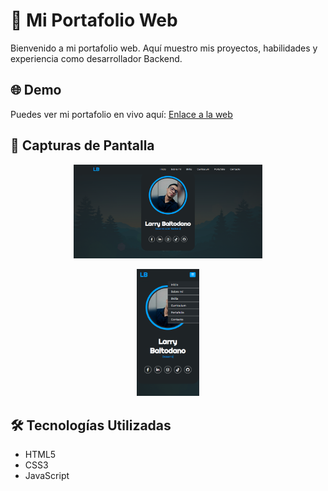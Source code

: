 # 🚀 Mi Portafolio Web

Bienvenido a mi portafolio web. Aquí muestro mis proyectos, habilidades y experiencia como desarrollador Backend.

## 🌐 Demo
Puedes ver mi portafolio en vivo aquí: [Enlace a la web](https://larry-baltodano.github.io/)

## 📸 Capturas de Pantalla
<p align="center">
  <img src="https://github.com/Larry-Baltodano/Larry-Baltodano.github.io/blob/main/Captura1.png" alt="Banner" width="60%">
</p>
<p align="center">
  <img src="https://github.com/Larry-Baltodano/Larry-Baltodano.github.io/blob/main/Captura2.png" alt="Banner" width="20%">
</p>

## 🛠️ Tecnologías Utilizadas
- HTML5
- CSS3
- JavaScript

